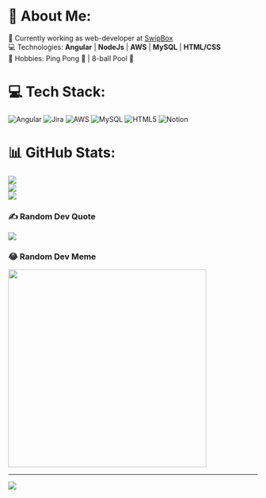 # 💫 About Me:
🔭 Currently working as web-developer at [SwipBox](https://www.swipbox.com/en)<br>💻 Technologies: **Angular** | **NodeJs** | **AWS** | **MySQL** | **HTML/CSS**<br>🌱 Hobbies: Ping Pong 🥎 | 8-ball Pool 🎱


# 💻 Tech Stack:
![Angular](https://img.shields.io/badge/angular-%23DD0031.svg?style=for-the-badge&logo=angular&logoColor=white) ![Jira](https://img.shields.io/badge/jira-%230A0FFF.svg?style=for-the-badge&logo=jira&logoColor=white) ![AWS](https://img.shields.io/badge/AWS-%23FF9900.svg?style=for-the-badge&logo=amazon-aws&logoColor=white) ![MySQL](https://img.shields.io/badge/mysql-%2300000f.svg?style=for-the-badge&logo=mysql&logoColor=white) ![HTML5](https://img.shields.io/badge/html5-%23E34F26.svg?style=for-the-badge&logo=html5&logoColor=white) ![Notion](https://img.shields.io/badge/Notion-%23000000.svg?style=for-the-badge&logo=notion&logoColor=white)
# 📊 GitHub Stats:
![](https://github-readme-stats.vercel.app/api?username=UmerZiaa&theme=dark&hide_border=false&include_all_commits=false&count_private=false)<br/>
![](https://github-readme-streak-stats.herokuapp.com/?user=UmerZiaa&theme=dark&hide_border=false)<br/>
![](https://github-readme-stats.vercel.app/api/top-langs/?username=UmerZiaa&theme=dark&hide_border=false&include_all_commits=false&count_private=false&layout=compact)

### ✍️ Random Dev Quote
![](https://quotes-github-readme.vercel.app/api?type=horizontal&theme=radical)

### 😂 Random Dev Meme
<img src='https://randommeme-five.vercel.app/' style="height: 400px;"/>

---
[![](https://visitcount.itsvg.in/api?id=UmerZiaa&icon=0&color=0)](https://visitcount.itsvg.in)
